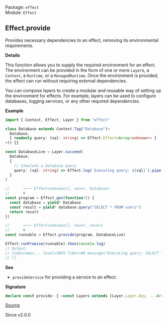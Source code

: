 Package: `effect`<br />
Module: `Effect`<br />

## Effect.provide

Provides necessary dependencies to an effect, removing its environmental
requirements.

**Details**

This function allows you to supply the required environment for an effect.
The environment can be provided in the form of one or more `Layer`s, a
`Context`, a `Runtime`, or a `ManagedRuntime`. Once the environment is
provided, the effect can run without requiring external dependencies.

You can compose layers to create a modular and reusable way of setting up the
environment for effects. For example, layers can be used to configure
databases, logging services, or any other required dependencies.

**Example**

```ts
import { Context, Effect, Layer } from "effect"

class Database extends Context.Tag("Database")<
  Database,
  { readonly query: (sql: string) => Effect.Effect<Array<unknown>> }
>() {}

const DatabaseLive = Layer.succeed(
  Database,
  {
    // Simulate a database query
    query: (sql: string) => Effect.log(`Executing query: ${sql}`).pipe(Effect.as([]))
  }
)

//      ┌─── Effect<unknown[], never, Database>
//      ▼
const program = Effect.gen(function*() {
  const database = yield* Database
  const result = yield* database.query("SELECT * FROM users")
  return result
})

//      ┌─── Effect<unknown[], never, never>
//      ▼
const runnable = Effect.provide(program, DatabaseLive)

Effect.runPromise(runnable).then(console.log)
// Output:
// timestamp=... level=INFO fiber=#0 message="Executing query: SELECT * FROM users"
// []
```

**See**

- `provideService` for providing a service to an effect.

**Signature**

```ts
declare const provide: { <const Layers extends [Layer.Layer.Any, ...Array<Layer.Layer.Any>]>(layers: Layers): <A, E, R>(self: Effect<A, E, R>) => Effect<A, E | { [k in keyof Layers]: Layer.Layer.Error<Layers[k]>; }[number], { [k in keyof Layers]: Layer.Layer.Context<Layers[k]>; }[number] | Exclude<R, { [k in keyof Layers]: Layer.Layer.Success<Layers[k]>; }[number]>>; <ROut, E2, RIn>(layer: Layer.Layer<ROut, E2, RIn>): <A, E, R>(self: Effect<A, E, R>) => Effect<A, E | E2, RIn | Exclude<R, ROut>>; <R2>(context: Context.Context<R2>): <A, E, R>(self: Effect<A, E, R>) => Effect<A, E, Exclude<R, R2>>; <R2>(runtime: Runtime.Runtime<R2>): <A, E, R>(self: Effect<A, E, R>) => Effect<A, E, Exclude<R, R2>>; <E2, R2>(managedRuntime: ManagedRuntime.ManagedRuntime<R2, E2>): <A, E, R>(self: Effect<A, E, R>) => Effect<A, E | E2, Exclude<R, R2>>; <A, E, R, const Layers extends [Layer.Layer.Any, ...Array<Layer.Layer.Any>]>(self: Effect<A, E, R>, layers: Layers): Effect<A, E | { [k in keyof Layers]: Layer.Layer.Error<Layers[k]>; }[number], { [k in keyof Layers]: Layer.Layer.Context<Layers[k]>; }[number] | Exclude<R, { [k in keyof Layers]: Layer.Layer.Success<Layers[k]>; }[number]>>; <A, E, R, ROut, E2, RIn>(self: Effect<A, E, R>, layer: Layer.Layer<ROut, E2, RIn>): Effect<A, E | E2, RIn | Exclude<R, ROut>>; <A, E, R, R2>(self: Effect<A, E, R>, context: Context.Context<R2>): Effect<A, E, Exclude<R, R2>>; <A, E, R, R2>(self: Effect<A, E, R>, runtime: Runtime.Runtime<R2>): Effect<A, E, Exclude<R, R2>>; <A, E, E2, R, R2>(self: Effect<A, E, R>, runtime: ManagedRuntime.ManagedRuntime<R2, E2>): Effect<A, E | E2, Exclude<R, R2>>; }
```

[Source](https://github.com/Effect-TS/effect/tree/main/packages/effect/src/Effect.ts#L7521)

Since v2.0.0